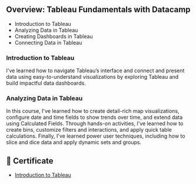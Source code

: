 ## Overview: Tableau Fundamentals with Datacamp
- Introduction to Tableau
- Analyzing Data in Tableau
- Creating Dashboards in Tableau
- Connecting Data in Tableau

### Introduction to Tableau

I've learned how to navigate Tableau’s interface and connect and present data using easy-to-understand visualizations by exploring Tableau and build impactful data dashboards.

### Analyzing Data in Tableau
In this course, I've learned how to create detail-rich map visualizations, configure date and time fields to show trends over time, and extend data using Calculated Fields. 
Through hands-on activities,  I've learned how to create bins, customize filters and interactions, and apply quick table calculations. 
Finally, I've learned power user techniques, including how to slice and dice data and apply dynamic sets and groups.

## 📜 Certificate
- [Introduction to Tableau](https://github.com/minji-mia/Tableau/blob/main/Datacamp/Datacamp%20Certificate/Introduction%20to%20Tableau%20certificate.pdf)

